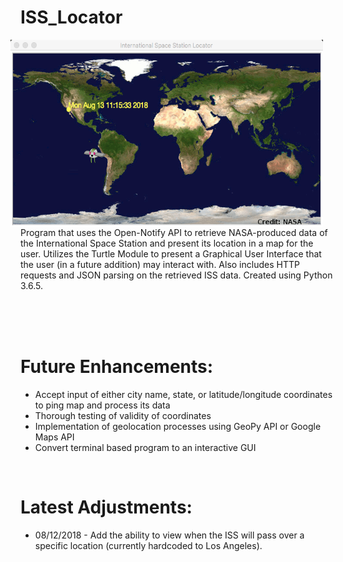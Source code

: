 # ISS_Locator

<img align = "right" src = "SampleImages/ISS_Map.png" width = "500" height = "300" hspace = "20" alt = "Homescreen" />
<p>
Program that uses the Open-Notify API to retrieve NASA-produced data of the International Space Station and present its location in a map for the user. Utilizes the Turtle Module to present a Graphical User Interface that the user (in a future addition) may interact with. Also includes HTTP requests and JSON parsing on the retrieved ISS data. Created using Python 3.6.5.
</p>


<br>
<br>
<br>


<h1>Future Enhancements:</h1>
<ul>
  <li> Accept input of either city name, state, or latitude/longitude coordinates to ping map and process its data </li>
  <li> Thorough testing of validity of coordinates </li>
  <li> Implementation of geolocation processes using GeoPy API or Google Maps API </li>
  <li> Convert terminal based program to an interactive GUI </li>
</ul>

<br>

<h1>Latest Adjustments:</h1>
<ul>
  <li> 08/12/2018 - Add the ability to view when the ISS will pass over a specific location (currently hardcoded to Los Angeles). </li>
</ul>


<br>




